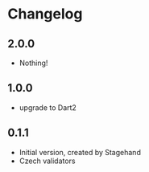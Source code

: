 # Changelog

## 2.0.0
- Nothing! 

## 1.0.0
- upgrade to Dart2

## 0.1.1

- Initial version, created by Stagehand
- Czech validators
